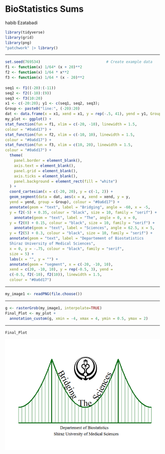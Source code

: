 BioStatistics Sums
================
habib Ezatabadi

``` r
library(tidyverse)
library(grid)
library(png)
"patchwork" |> library()
```

------------------------------------------------------------------------

``` r
set.seed(769534)                              # Create example data
f1 <- function(x) 1/64* (x + 20)**2 
f2 <- function(x) 1/64 * x**2 
f3 <- function(x) 1/64 * (x - 20)**2 

seq1 <- f1((-20):(-11))
seq2 <- f2((-10):(9))
seq3 <- f3(10:20)
x1 <- c(-20:20); y1 <- c(seq1, seq2, seq3); 
Group <- paste0("line:", (-20):20)
dat <- data.frame(x = x1, xend = x1, y = rep(-.5, 41), yend = y1, Group = Group)
my_plot <- ggplot() + 
stat_function(fun = f1, xlim = c(-20, -10), linewidth = 1.5, 
colour = "#0a6d17") +
stat_function(fun = f2, xlim = c(-10, 10), linewidth = 1.5, 
colour = "#0a6d17") + 
stat_function(fun = f3, xlim = c(10, 20), linewidth = 1.5, 
colour = "#0a6d17") + 
  theme(
    panel.border = element_blank(),
    axis.text = element_blank(),
    panel.grid = element_blank(),
    axis.ticks = element_blank(), 
    panel.background = element_rect(fill = "white")
  ) + 
  coord_cartesian(x = c(-20, 20), y = c(-1, 2)) +
  geom_segment(data = dat, aes(x = x, xend = xend, y = y, 
  yend = yend, group = Group), colour = "#0a6d17") +
  annotate(geom = "text", label = "Bridging", angle = -60, x = -5, 
  y = f2(-5) + 0.35, colour = "black", size = 10, family = "serif") + 
    annotate(geom = "text", label = "The", angle = 0, x = 0, 
  y = f2(0) + 0.15, colour = "black", size = 10, family = "serif") +
    annotate(geom = "text", label = "Sciences", angle = 62.5, x = 5, 
  y = f2(5) + 0.3, colour = "black", size = 10, family = "serif") + 
  annotate(geom = "text", label = "Departement of Biostatistics 
  Shiraz University of Medical Sciences", 
  x = 0, y = -.75, colour = "black", family = "serif", 
  size = 5) + 
  labs(x = "", y = "") + 
  annotate(geom = "segment", x = c(-20, -10, 10), 
  xend = c(20, -10, 10), y = rep(-0.5, 3), yend = 
  c(-0.5, f2(-10), f2(10)), linewidth = 1.5, 
  colour = "#0a6d17")
```

------------------------------------------------------------------------

``` r
my_image1 <- readPNG(file.choose())
```

------------------------------------------------------------------------

``` r
g <- rasterGrob(my_image1, interpolate=TRUE)
Final_Plot <- my_plot +
  annotation_custom(g, xmin = -4, xmax = 4, ymin = 0.5, ymax = 2) 
```

------------------------------------------------------------------------

``` r
Final_Plot
```

![](Create_a_log_for_biostatistics_for_sums_files/figure-gfm/unnamed-chunk-5-1.png)<!-- -->
